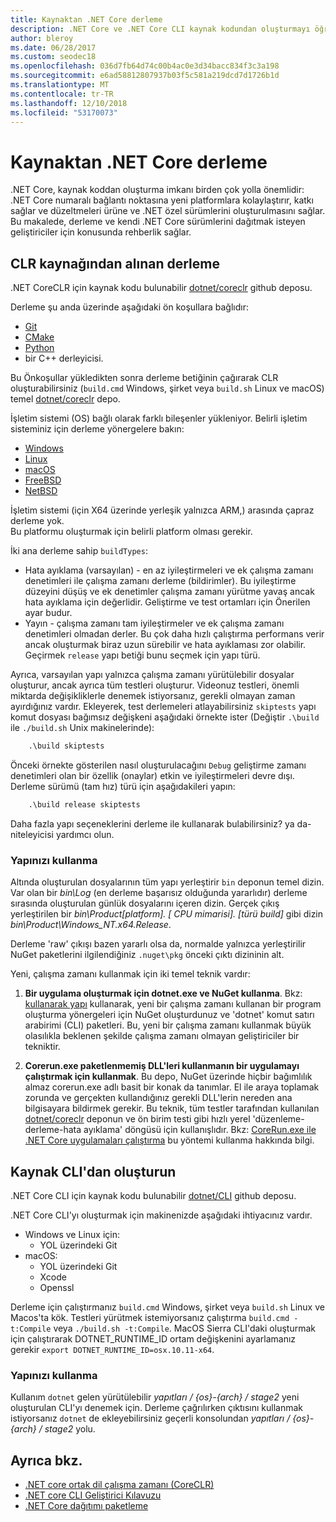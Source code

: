 ```yaml
---
title: Kaynaktan .NET Core derleme
description: .NET Core ve .NET Core CLI kaynak kodundan oluşturmayı öğrenin.
author: bleroy
ms.date: 06/28/2017
ms.custom: seodec18
ms.openlocfilehash: 036d7fb64d74c00b4ac0e3d34bacc834f3c3a198
ms.sourcegitcommit: e6ad58812807937b03f5c581a219dcd7d1726b1d
ms.translationtype: MT
ms.contentlocale: tr-TR
ms.lasthandoff: 12/10/2018
ms.locfileid: "53170073"
---
```

# <a name="build-net-core-from-source"></a>Kaynaktan .NET Core derleme

.NET Core, kaynak koddan oluşturma imkanı birden çok yolla önemlidir: .NET Core numaralı bağlantı noktasına yeni platformlara kolaylaştırır, katkı sağlar ve düzeltmeleri ürüne ve .NET özel sürümlerini oluşturulmasını sağlar.
Bu makalede, derleme ve kendi .NET Core sürümlerini dağıtmak isteyen geliştiriciler için konusunda rehberlik sağlar.

## <a name="build-the-clr-from-source"></a>CLR kaynağından alınan derleme

.NET CoreCLR için kaynak kodu bulunabilir [dotnet/coreclr](https://github.com/dotnet/coreclr/) github deposu.

Derleme şu anda üzerinde aşağıdaki ön koşullara bağlıdır:

* [Git](https://git-scm.com/)
* [CMake](https://cmake.org/)
* [Python](https://www.python.org/)
* bir C++ derleyicisi.

Bu Önkoşullar yükledikten sonra derleme betiğinin çağırarak CLR oluşturabilirsiniz (`build.cmd` Windows, şirket veya `build.sh` Linux ve macOS) temel [dotnet/coreclr](https://github.com/dotnet/coreclr/) depo.

İşletim sistemi (OS) bağlı olarak farklı bileşenler yükleniyor. Belirli işletim sisteminiz için derleme yönergelere bakın:

* [Windows](https://github.com/dotnet/coreclr/blob/master/Documentation/building/windows-instructions.md)
* [Linux](https://github.com/dotnet/coreclr/blob/master/Documentation/building/linux-instructions.md)
* [macOS](https://github.com/dotnet/coreclr/blob/master/Documentation/building/osx-instructions.md)
* [FreeBSD](https://github.com/dotnet/coreclr/blob/master/Documentation/building/freebsd-instructions.md)
* [NetBSD](https://github.com/dotnet/coreclr/blob/master/Documentation/building/netbsd-instructions.md)

İşletim sistemi (için X64 üzerinde yerleşik yalnızca ARM,) arasında çapraz derleme yok.  
Bu platformu oluşturmak için belirli platform olması gerekir.  

İki ana derleme sahip `buildTypes`:

* Hata ayıklama (varsayılan) - en az iyileştirmeleri ve ek çalışma zamanı denetimleri ile çalışma zamanı derleme (bildirimler). Bu iyileştirme düzeyini düşüş ve ek denetimler çalışma zamanı yürütme yavaş ancak hata ayıklama için değerlidir. Geliştirme ve test ortamları için Önerilen ayar budur.
* Yayın - çalışma zamanı tam iyileştirmeler ve ek çalışma zamanı denetimleri olmadan derler. Bu çok daha hızlı çalıştırma performans verir ancak oluşturmak biraz uzun sürebilir ve hata ayıklaması zor olabilir. Geçirmek `release` yapı betiği bunu seçmek için yapı türü.

Ayrıca, varsayılan yapı yalnızca çalışma zamanı yürütülebilir dosyalar oluşturur, ancak ayrıca tüm testleri oluşturur.
Videonuz testleri, önemli miktarda değişikliklerle denemek istiyorsanız, gerekli olmayan zaman ayırdığınız vardır.
Ekleyerek, test derlemeleri atlayabilirsiniz `skiptests` yapı komut dosyası bağımsız değişkeni aşağıdaki örnekte ister (Değiştir `.\build` ile `./build.sh` Unix makinelerinde):

```bat
    .\build skiptests
```

Önceki örnekte gösterilen nasıl oluşturulacağını `Debug` geliştirme zamanı denetimleri olan bir özellik (onaylar) etkin ve iyileştirmeleri devre dışı. Derleme sürümü (tam hız) türü için aşağıdakileri yapın:

```bat
    .\build release skiptests
```

Daha fazla yapı seçeneklerini derleme ile kullanarak bulabilirsiniz? ya da-niteleyicisi yardımcı olun.

### <a name="using-your-build"></a>Yapınızı kullanma

Altında oluşturulan dosyalarının tüm yapı yerleştirir `bin` deponun temel dizin.
Var olan bir *bin\Log* (en derleme başarısız olduğunda yararlıdır) derleme sırasında oluşturulan günlük dosyalarını içeren dizin.
Gerçek çıkış yerleştirilen bir *bin\Product\[platform]. [ CPU mimarisi]. [türü build]*  gibi dizin *bin\Product\Windows_NT.x64.Release*.

Derleme 'raw' çıkışı bazen yararlı olsa da, normalde yalnızca yerleştirilir NuGet paketlerini ilgilendiğiniz `.nuget\pkg` önceki çıktı dizininin alt.

Yeni, çalışma zamanı kullanmak için iki temel teknik vardır:

 1. **Bir uygulama oluşturmak için dotnet.exe ve NuGet kullanma**.
    Bkz: [kullanarak yapı](https://github.com/dotnet/coreclr/blob/master/Documentation/workflow/UsingYourBuild.md) kullanarak, yeni bir çalışma zamanı kullanan bir program oluşturma yönergeleri için NuGet oluşturdunuz ve 'dotnet' komut satırı arabirimi (CLI) paketleri. Bu, yeni bir çalışma zamanı kullanmak büyük olasılıkla beklenen şekilde çalışma zamanı olmayan geliştiriciler bir tekniktir.

 2. **Corerun.exe paketlenmemiş DLL'leri kullanmanın bir uygulamayı çalıştırmak için kullanmak**.
    Bu depo, NuGet üzerinde hiçbir bağımlılık almaz corerun.exe adlı basit bir konak da tanımlar.
    El ile araya toplamak zorunda ve gerçekten kullandığınız gerekli DLL'lerin nereden ana bilgisayara bildirmek gerekir.
    Bu teknik, tüm testler tarafından kullanılan [dotnet/coreclr](https://github.com/dotnet/coreclr) deponun ve ön birim testi gibi hızlı yerel 'düzenleme-derleme-hata ayıklama' döngüsü için kullanışlıdır.
    Bkz: [CoreRun.exe ile .NET Core uygulamaları çalıştırma](https://github.com/dotnet/coreclr/blob/master/Documentation/workflow/UsingCoreRun.md) bu yöntemi kullanma hakkında bilgi.

## <a name="build-the-cli-from-source"></a>Kaynak CLI'dan oluşturun

.NET Core CLI için kaynak kodu bulunabilir [dotnet/CLI](https://github.com/dotnet/cli/) github deposu.

.NET Core CLI'yı oluşturmak için makinenizde aşağıdaki ihtiyacınız vardır.

* Windows ve Linux için:
  * YOL üzerindeki Git
* macOS:
  * YOL üzerindeki Git
  * Xcode
  * Openssl

Derleme için çalıştırmanız `build.cmd` Windows, şirket veya `build.sh` Linux ve Macos'ta kök. Testleri yürütmek istemiyorsanız çalıştırma `build.cmd -t:Compile` veya `./build.sh -t:Compile`. MacOS Sierra CLI'daki oluşturmak için çalıştırarak DOTNET_RUNTIME_ID ortam değişkenini ayarlamanız gerekir `export DOTNET_RUNTIME_ID=osx.10.11-x64`.

### <a name="using-your-build"></a>Yapınızı kullanma

Kullanım `dotnet` gelen yürütülebilir *yapıtları / {os}-{arch} / stage2* yeni oluşturulan CLI'yı denemek için. Derleme çağrılırken çıktısını kullanmak istiyorsanız `dotnet` de ekleyebilirsiniz geçerli konsolundan *yapıtları / {os}-{arch} / stage2* yolu.

## <a name="see-also"></a>Ayrıca bkz.

* [.NET core ortak dil çalışma zamanı (CoreCLR)](https://github.com/dotnet/coreclr/blob/master/README.md)
* [.NET core CLI Geliştirici Kılavuzu](https://github.com/dotnet/cli/blob/master/Documentation/project-docs/developer-guide.md)
* [.NET Core dağıtımı paketleme](./distribution-packaging.md)

